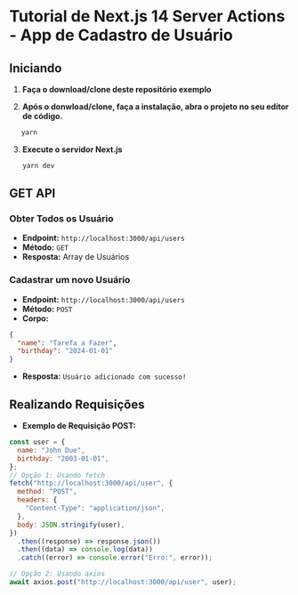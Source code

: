 # Tutorial de Next.js 14 Server Actions - App de Cadastro de Usuário

## Iniciando

1. **Faça o download/clone deste repositório exemplo**

2. **Após o donwload/clone, faça a instalação, abra o projeto no seu editor de código.**

```bash
   yarn
```

3. **Execute o servidor Next.js**
   ```bash
   yarn dev
   ```

## GET API

### Obter Todos os Usuário

- **Endpoint:** `http://localhost:3000/api/users`
- **Método:** `GET`
- **Resposta:** Array de Usuários

### Cadastrar um novo Usuário

- **Endpoint:** `http://localhost:3000/api/users`
- **Método:** `POST`
- **Corpo:**

```json
{
  "name": "Tarefa a Fazer",
  "birthday": "2024-01-01"
}
```

- **Resposta:** `Usuário adicionado com sucesso!`

## Realizando Requisições

- **Exemplo de Requisição POST:**

```javascript
const user = {
  name: "John Due",
  birthday: "2003-01-01",
};
// Opção 1: Usando fetch
fetch("http://localhost:3000/api/user", {
  method: "POST",
  headers: {
    "Content-Type": "application/json",
  },
  body: JSON.stringify(user),
})
  .then((response) => response.json())
  .then((data) => console.log(data))
  .catch((error) => console.error("Erro:", error));

// Opção 2: Usando axios
await axios.post("http://localhost:3000/api/user", user);
```
